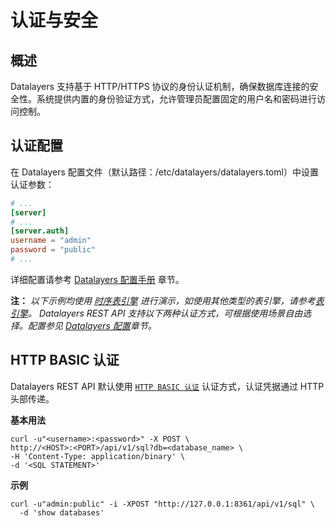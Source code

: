 # 认证与安全

## 概述
Datalayers 支持基于 HTTP/HTTPS 协议的身份认证机制，确保数据库连接的安全性。系统提供内置的身份验证方式，允许管理员配置固定的用户名和密码进行访问控制。

## 认证配置
在 Datalayers 配置文件（默认路径：/etc/datalayers/datalayers.toml）中设置认证参数：
```toml
# ...
[server]
# ...
[server.auth]
username = "admin"
password = "public"
# ...
```
详细配置请参考 [Datalayers 配置手册](../admin/datalayers-configuration.md) 章节。  

**注：** *以下示例均使用 [时序表引擎](../sql-reference/table-engine/timeseries.md) 进行演示，如使用其他类型的表引擎，请参考[表引擎](../sql-reference/table-engine.md)。
Datalayers REST API 支持以下两种认证方式，可根据使用场景自由选择。配置参见 [Datalayers 配置](../admin/datalayers-configuration.md)章节。*


## HTTP BASIC 认证
Datalayers REST API 默认使用 [`HTTP BASIC 认证`](https://developer.mozilla.org/zh-CN/docs/Web/HTTP/Authentication#basic) 认证方式，认证凭据通过 HTTP 头部传递。

**基本用法**
```shell
curl -u"<username>:<password>" -X POST \
http://<HOST>:<PORT>/api/v1/sql?db=<database_name> \
-H 'Content-Type: application/binary' \
-d '<SQL STATEMENT>'
```

**示例**

```shell
curl -u"admin:public" -i -XPOST "http://127.0.0.1:8361/api/v1/sql" \
  -d 'show databases'
```
